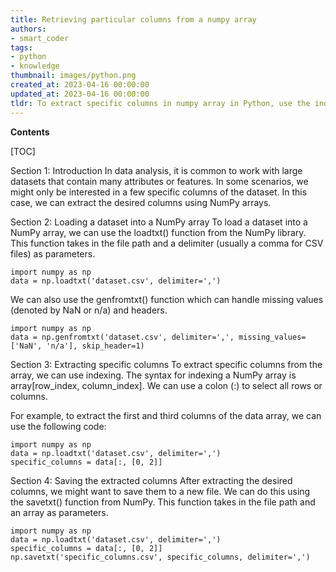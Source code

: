 ```yaml
---
title: Retrieving particular columns from a numpy array
authors:
- smart_coder
tags:
- python
- knowledge
thumbnail: images/python.png
created_at: 2023-04-16 00:00:00
updated_at: 2023-04-16 00:00:00
tldr: To extract specific columns in numpy array in Python, use the indexing syntax [, columns] where `columns` specify the column numbers to extract.
---
```


**Contents**

[TOC]

Section 1: Introduction 
In data analysis, it is common to work with large datasets that contain many attributes or features. In some scenarios, we might only be interested in a few specific columns of the dataset. In this case, we can extract the desired columns using NumPy arrays. 

Section 2: Loading a dataset into a NumPy array 
To load a dataset into a NumPy array, we can use the loadtxt() function from the NumPy library. This function takes in the file path and a delimiter (usually a comma for CSV files) as parameters. 

```
import numpy as np
data = np.loadtxt('dataset.csv', delimiter=',')
```
We can also use the genfromtxt() function which can handle missing values (denoted by NaN or n/a) and headers. 

```
import numpy as np
data = np.genfromtxt('dataset.csv', delimiter=',', missing_values=['NaN', 'n/a'], skip_header=1)
```

Section 3: Extracting specific columns 
To extract specific columns from the array, we can use indexing. The syntax for indexing a NumPy array is array[row_index, column_index]. We can use a colon (:) to select all rows or columns. 

For example, to extract the first and third columns of the data array, we can use the following code: 

```
import numpy as np
data = np.loadtxt('dataset.csv', delimiter=',')
specific_columns = data[:, [0, 2]]
```

Section 4: Saving the extracted columns 
After extracting the desired columns, we might want to save them to a new file. We can do this using the savetxt() function from NumPy. This function takes in the file path and an array as parameters. 

```
import numpy as np
data = np.loadtxt('dataset.csv', delimiter=',')
specific_columns = data[:, [0, 2]]
np.savetxt('specific_columns.csv', specific_columns, delimiter=',')
```
